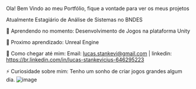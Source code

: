 
Ola! Bem Vindo ao meu Portfólio, fique a vontade para ver os meus projetos

Atualmente Estagiário de Análise de Sistemas no BNDES

📖 Aprendendo no momento: Desenvolvimento de Jogos na plataforma Unity

🌱 Proximo aprendizado: Unreal Engine

📱 Como chegar até mim: Email: lucas.stankevi@gmail.com | linkedin: https://br.linkedin.com/in/lucas-stankevicius-646295223

⚡ Curiosidade sobre mim: Tenho um sonho de criar jogos grandes algum dia.
![image](https://user-images.githubusercontent.com/99023092/153946706-f26b883a-4a23-40d9-bed9-72fb78f48d8c.png)


